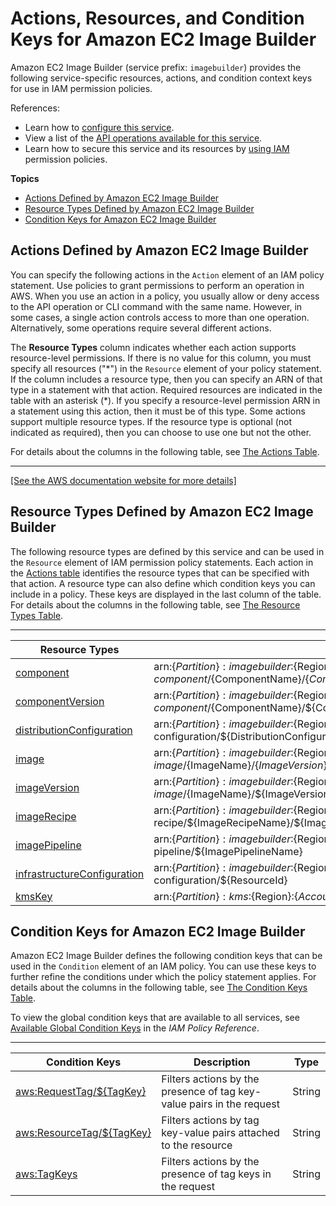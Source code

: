 # Actions, Resources, and Condition Keys for Amazon EC2 Image Builder<a name="list_amazonec2imagebuilder"></a>

Amazon EC2 Image Builder \(service prefix: `imagebuilder`\) provides the following service\-specific resources, actions, and condition context keys for use in IAM permission policies\.

References:
+ Learn how to [configure this service](https://docs.aws.amazon.com/imagebuilder/latest/userguide/)\.
+ View a list of the [API operations available for this service](https://docs.aws.amazon.com/imagebuilder/latest/APIReference/)\.
+ Learn how to secure this service and its resources by [using IAM](https://docs.aws.amazon.com/imagebuilder/latest/userguide/security-iam.html) permission policies\.

**Topics**
+ [Actions Defined by Amazon EC2 Image Builder](#amazonec2imagebuilder-actions-as-permissions)
+ [Resource Types Defined by Amazon EC2 Image Builder](#amazonec2imagebuilder-resources-for-iam-policies)
+ [Condition Keys for Amazon EC2 Image Builder](#amazonec2imagebuilder-policy-keys)

## Actions Defined by Amazon EC2 Image Builder<a name="amazonec2imagebuilder-actions-as-permissions"></a>

You can specify the following actions in the `Action` element of an IAM policy statement\. Use policies to grant permissions to perform an operation in AWS\. When you use an action in a policy, you usually allow or deny access to the API operation or CLI command with the same name\. However, in some cases, a single action controls access to more than one operation\. Alternatively, some operations require several different actions\.

The **Resource Types** column indicates whether each action supports resource\-level permissions\. If there is no value for this column, you must specify all resources \("\*"\) in the `Resource` element of your policy statement\. If the column includes a resource type, then you can specify an ARN of that type in a statement with that action\. Required resources are indicated in the table with an asterisk \(\*\)\. If you specify a resource\-level permission ARN in a statement using this action, then it must be of this type\. Some actions support multiple resource types\. If the resource type is optional \(not indicated as required\), then you can choose to use one but not the other\.

For details about the columns in the following table, see [The Actions Table](reference_policies_actions-resources-contextkeys.md#actions_table)\.


****  
[\[See the AWS documentation website for more details\]](http://docs.aws.amazon.com/IAM/latest/UserGuide/list_amazonec2imagebuilder.html)

## Resource Types Defined by Amazon EC2 Image Builder<a name="amazonec2imagebuilder-resources-for-iam-policies"></a>

The following resource types are defined by this service and can be used in the `Resource` element of IAM permission policy statements\. Each action in the [Actions table](#amazonec2imagebuilder-actions-as-permissions) identifies the resource types that can be specified with that action\. A resource type can also define which condition keys you can include in a policy\. These keys are displayed in the last column of the table\. For details about the columns in the following table, see [The Resource Types Table](reference_policies_actions-resources-contextkeys.md#resources_table)\.


****  

| Resource Types | ARN | Condition Keys | 
| --- | --- | --- | 
|   [ component ](https://docs.aws.amazon.com/imagebuilder/latest/APIReference/API_Component.html)  |  arn:$\{Partition\}:imagebuilder:$\{Region\}:$\{Account\}:component/$\{ComponentName\}/$\{ComponentVersion\}/$\{ComponentBuildVersion\}  |   [ aws:ResourceTag/$\{TagKey\} ](#amazonec2imagebuilder-aws_ResourceTag___TagKey_)   | 
|   [ componentVersion ](https://docs.aws.amazon.com/imagebuilder/latest/APIReference/API_ComponentVersion)  |  arn:$\{Partition\}:imagebuilder:$\{Region\}:$\{Account\}:component/$\{ComponentName\}/$\{ComponentVersion\}  |   [ aws:ResourceTag/$\{TagKey\} ](#amazonec2imagebuilder-aws_ResourceTag___TagKey_)   | 
|   [ distributionConfiguration ](https://docs.aws.amazon.com/imagebuilder/latest/APIReference/API_DistributionConfiguration.html)  |  arn:$\{Partition\}:imagebuilder:$\{Region\}:$\{Account\}:distribution\-configuration/$\{DistributionConfigurationName\}  |   [ aws:ResourceTag/$\{TagKey\} ](#amazonec2imagebuilder-aws_ResourceTag___TagKey_)   | 
|   [ image ](https://docs.aws.amazon.com/imagebuilder/latest/APIReference/API_Image.html)  |  arn:$\{Partition\}:imagebuilder:$\{Region\}:$\{Account\}:image/$\{ImageName\}/$\{ImageVersion\}/$\{ImageBuildVersion\}  |   [ aws:ResourceTag/$\{TagKey\} ](#amazonec2imagebuilder-aws_ResourceTag___TagKey_)   | 
|   [ imageVersion ](https://docs.aws.amazon.com/imagebuilder/latest/APIReference/API_ImageVersion.html)  |  arn:$\{Partition\}:imagebuilder:$\{Region\}:$\{Account\}:image/$\{ImageName\}/$\{ImageVersion\}  |   [ aws:ResourceTag/$\{TagKey\} ](#amazonec2imagebuilder-aws_ResourceTag___TagKey_)   | 
|   [ imageRecipe ](https://docs.aws.amazon.com/imagebuilder/latest/APIReference/API_ImageRecipe.html)  |  arn:$\{Partition\}:imagebuilder:$\{Region\}:$\{Account\}:image\-recipe/$\{ImageRecipeName\}/$\{ImageRecipeVersion\}  |   [ aws:ResourceTag/$\{TagKey\} ](#amazonec2imagebuilder-aws_ResourceTag___TagKey_)   | 
|   [ imagePipeline ](https://docs.aws.amazon.com/imagebuilder/latest/APIReference/API_ImagePipeline.html)  |  arn:$\{Partition\}:imagebuilder:$\{Region\}:$\{Account\}:image\-pipeline/$\{ImagePipelineName\}  |   [ aws:ResourceTag/$\{TagKey\} ](#amazonec2imagebuilder-aws_ResourceTag___TagKey_)   | 
|   [ infrastructureConfiguration ](https://docs.aws.amazon.com/imagebuilder/latest/APIReference/API_InfrastructureConfiguration.html)  |  arn:$\{Partition\}:imagebuilder:$\{Region\}:$\{Account\}:infrastructure\-configuration/$\{ResourceId\}  |   [ aws:ResourceTag/$\{TagKey\} ](#amazonec2imagebuilder-aws_ResourceTag___TagKey_)   | 
|   [ kmsKey ](https://docs.aws.amazon.com/kms/latest/developerguide/concepts.html#master_keys)  |  arn:$\{Partition\}:kms:$\{Region\}:$\{Account\}:key/$\{KeyId\}  |  | 

## Condition Keys for Amazon EC2 Image Builder<a name="amazonec2imagebuilder-policy-keys"></a>

Amazon EC2 Image Builder defines the following condition keys that can be used in the `Condition` element of an IAM policy\. You can use these keys to further refine the conditions under which the policy statement applies\. For details about the columns in the following table, see [The Condition Keys Table](reference_policies_actions-resources-contextkeys.md#context_keys_table)\.

To view the global condition keys that are available to all services, see [Available Global Condition Keys](reference_policies_condition-keys.html#AvailableKeys) in the *IAM Policy Reference*\.


****  

| Condition Keys | Description | Type | 
| --- | --- | --- | 
|   [ aws:RequestTag/$\{TagKey\} ](https://docs.aws.amazon.com/IAM/latest/UserGuide/reference_policies_condition-keys.html#condition-keys-requesttag)  | Filters actions by the presence of tag key\-value pairs in the request | String | 
|   [ aws:ResourceTag/$\{TagKey\} ](https://docs.aws.amazon.com/IAM/latest/UserGuide/reference_policies_condition-keys.html#condition-keys-resourcetag)  | Filters actions by tag key\-value pairs attached to the resource | String | 
|   [ aws:TagKeys ](https://docs.aws.amazon.com/IAM/latest/UserGuide/reference_policies_condition-keys.html#condition-keys-tagkeys)  | Filters actions by the presence of tag keys in the request | String | 